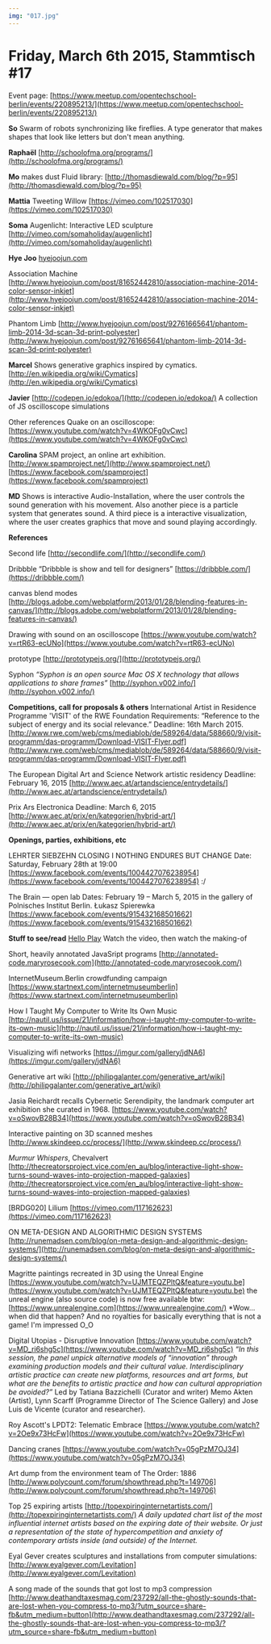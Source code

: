 ```yaml
---
img: "017.jpg"
---
```


# **Friday, March 6th 2015, Stammtisch #17** 

Event page: [https://www.meetup.com/opentechschool-berlin/events/220895213/](https://www.meetup.com/opentechschool-berlin/events/220895213/)

**So**
Swarm of robots synchronizing like fireflies.
A type generator that makes shapes that look like letters but don't mean anything.

**Raphaël**
[http://schoolofma.org/programs/](http://schoolofma.org/programs/)

**Mo**
makes dust
Fluid library: [http://thomasdiewald.com/blog/?p=95](http://thomasdiewald.com/blog/?p=95)

**Mattia**
Tweeting Willow
[https://vimeo.com/102517030](https://vimeo.com/102517030)

**Soma**
Augenlicht: Interactive LED sculpture
[http://vimeo.com/somaholiday/augenlicht](http://vimeo.com/somaholiday/augenlicht)

**Hye Joo**
[hyejoojun.com](http://hyejoojun.com/) 

Association Machine
[http://www.hyejoojun.com/post/81652442810/association-machine-2014-color-sensor-inkjet](http://www.hyejoojun.com/post/81652442810/association-machine-2014-color-sensor-inkjet)

Phantom Limb
[http://www.hyejoojun.com/post/92761665641/phantom-limb-2014-3d-scan-3d-print-polyester](http://www.hyejoojun.com/post/92761665641/phantom-limb-2014-3d-scan-3d-print-polyester)

**Marcel**
Shows generative graphics inspired by cymatics.
[http://en.wikipedia.org/wiki/Cymatics](http://en.wikipedia.org/wiki/Cymatics)


**Javier**
[http://codepen.io/edokoa/](http://codepen.io/edokoa/)
A collection of JS oscilloscope simulations

Other references Quake on an oscilloscope: [](https://www.youtube.com/watch?v=4WKOFg0vCwc)[https://www.youtube.com/watch?v=4WKOFg0vCwc](https://www.youtube.com/watch?v=4WKOFg0vCwc)

**Carolina**
SPAM project, an online art exhibition.
[http://www.spamproject.net/](http://www.spamproject.net/)
[https://www.facebook.com/spamproject](https://www.facebook.com/spamproject)

**MD**
Shows is interactive Audio-Installation, where the user controls the sound generation with his movement. Also another piece is a particle system that generates sound. A third piece is a interactive visualization, where the user creates graphics that move and sound playing accordingly.

**References**

Second life
[http://secondlife.com/](http://secondlife.com/)

Dribbble “Dribbble is show and tell for designers”
[https://dribbble.com/](https://dribbble.com/)

canvas blend modes
[http://blogs.adobe.com/webplatform/2013/01/28/blending-features-in-canvas/](http://blogs.adobe.com/webplatform/2013/01/28/blending-features-in-canvas/)

Drawing with sound on an oscilloscope
[https://www.youtube.com/watch?v=rtR63-ecUNo](https://www.youtube.com/watch?v=rtR63-ecUNo)

prototype
[http://prototypejs.org/](http://prototypejs.org/)

Syphon
*“Syphon is an open source Mac OS X technology that allows applications to share frames”*
[http://syphon.v002.info/](http://syphon.v002.info/)


**Competitions, call for proposals & others**
International Artist in Residence Programme 'VISIT' of the RWE Foundation
Requirements: “Reference to the subject of energy and its social relevance.”
Deadline: 16th March 2015.
[http://www.rwe.com/web/cms/mediablob/de/589264/data/588660/9/visit-programm/das-programm/Download-VISIT-Flyer.pdf](http://www.rwe.com/web/cms/mediablob/de/589264/data/588660/9/visit-programm/das-programm/Download-VISIT-Flyer.pdf)

The European Digital Art and Science Network artistic residency
Deadline: February 16, 2015
[http://www.aec.at/artandscience/entrydetails/](http://www.aec.at/artandscience/entrydetails/)

Prix Ars Electronica
Deadline: March 6, 2015
[http://www.aec.at/prix/en/kategorien/hybrid-art/](http://www.aec.at/prix/en/kategorien/hybrid-art/)

**Openings, parties, exhibitions, etc**

LEHRTER SIEBZEHN CLOSING I NOTHING ENDURES BUT CHANGE
Date: Saturday, February 28th at 19:00
[https://www.facebook.com/events/1004427076238954](https://www.facebook.com/events/1004427076238954)
:/

The Brain — open lab 
Dates: February 19 – March 5, 2015
in the gallery of Polnisches Institut Berlin. Łukasz Spierewka
[https://www.facebook.com/events/915432168501662](https://www.facebook.com/events/915432168501662)


**Stuff to see/read**
[Hello Play](http://www.mrwillvincent.co.uk/Hello-Play)
Watch the video, then watch the making-of

Short, heavily annotated JavaSript programs
[http://annotated-code.maryrosecook.com](http://annotated-code.maryrosecook.com/)

InternetMuseum.Berlin crowdfunding campaign
[https://www.startnext.com/internetmuseumberlin](https://www.startnext.com/internetmuseumberlin)

How I Taught My Computer to Write Its Own Music
[http://nautil.us/issue/21/information/how-i-taught-my-computer-to-write-its-own-music](http://nautil.us/issue/21/information/how-i-taught-my-computer-to-write-its-own-music)

Visualizing wifi networks
[https://imgur.com/gallery/jdNA6](https://imgur.com/gallery/jdNA6)

Generative art wiki
[http://philipgalanter.com/generative_art/wiki](http://philipgalanter.com/generative_art/wiki)

Jasia Reichardt recalls Cybernetic Serendipity, the landmark computer art exhibition she curated in 1968. 
[https://www.youtube.com/watch?v=oSwovB28B34](https://www.youtube.com/watch?v=oSwovB28B34)

Interactive painting on 3D scanned meshes
[http://www.skindeep.cc/process/](http://www.skindeep.cc/process/)

*Murmur Whispers*, Chevalvert
[http://thecreatorsproject.vice.com/en_au/blog/interactive-light-show-turns-sound-waves-into-projection-mapped-galaxies](http://thecreatorsproject.vice.com/en_au/blog/interactive-light-show-turns-sound-waves-into-projection-mapped-galaxies)

[BRDG020] Lilium
[https://vimeo.com/117162623](https://vimeo.com/117162623)

ON META-DESIGN AND ALGORITHMIC DESIGN SYSTEMS
[http://runemadsen.com/blog/on-meta-design-and-algorithmic-design-systems/](http://runemadsen.com/blog/on-meta-design-and-algorithmic-design-systems/)

Magritte paintings recreated in 3D using the Unreal Engine
[https://www.youtube.com/watch?v=UJMTEQZPltQ&feature=youtu.be](https://www.youtube.com/watch?v=UJMTEQZPltQ&feature=youtu.be)
the unreal engine (also source code) is now free available btw: [https://www.unrealengine.com](https://www.unrealengine.com/)
*Wow... when did that happen? And no royalties for basically everything that is not a game! I'm impressed O_O

Digital Utopias - Disruptive Innovation
[https://www.youtube.com/watch?v=MD_ri6shg5c](https://www.youtube.com/watch?v=MD_ri6shg5c)
*“In this session, the panel unpick alternative models of “innovation” through examining production models and their cultural value. Interdisciplinary artistic practice can create new platforms, resources and art forms, but what are the benefits to artistic practice and how can cultural appropriation be avoided?”*
Led by Tatiana Bazzichelli (Curator and writer) Memo Akten (Artist), Lynn Scarff (Programme Director of The Science Gallery) and Jose Luis de Vicente (curator and researcher).

Roy Ascott's LPDT2: Telematic Embrace
[https://www.youtube.com/watch?v=2Oe9x73HcFw](https://www.youtube.com/watch?v=2Oe9x73HcFw)

Dancing cranes
[https://www.youtube.com/watch?v=05gPzM7OJ34](https://www.youtube.com/watch?v=05gPzM7OJ34)

Art dump from the environment team of The Order: 1886 
[http://www.polycount.com/forum/showthread.php?t=149706](http://www.polycount.com/forum/showthread.php?t=149706)

Top 25 expiring artists
[http://topexpiringinternetartists.com/](http://topexpiringinternetartists.com/)
*A daily updated chart list of the most influential internet artists based on the expiring date of their website.*
*Or just a representation of the state of hypercompetition and anxiety of contemporary artists inside (and outside) of the Internet.*

Eyal Gever creates sculptures and installations from computer simulations:
[http://www.eyalgever.com/Levitation](http://www.eyalgever.com/Levitation)

A song made of the sounds that got lost to mp3 compression
[http://www.deathandtaxesmag.com/237292/all-the-ghostly-sounds-that-are-lost-when-you-compress-to-mp3/?utm_source=share-fb&utm_medium=button](http://www.deathandtaxesmag.com/237292/all-the-ghostly-sounds-that-are-lost-when-you-compress-to-mp3/?utm_source=share-fb&utm_medium=button)


